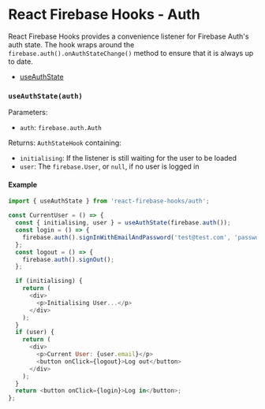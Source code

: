 # React Firebase Hooks - Auth

React Firebase Hooks provides a convenience listener for Firebase Auth's auth state. The hook wraps around the `firebase.auth().onAuthStateChange()` method to ensure that it is always up to date.

- [useAuthState](#useauthstateauth)

### `useAuthState(auth)`

Parameters:

- `auth`: `firebase.auth.Auth`

Returns:
`AuthStateHook` containing:

- `initialising`: If the listener is still waiting for the user to be loaded
- `user`: The `firebase.User`, or `null`, if no user is logged in

#### Example

```js
import { useAuthState } from 'react-firebase-hooks/auth';

const CurrentUser = () => {
  const { initialising, user } = useAuthState(firebase.auth());
  const login = () => {
    firebase.auth().signInWithEmailAndPassword('test@test.com', 'password');
  };
  const logout = () => {
    firebase.auth().signOut();
  };

  if (initialising) {
    return (
      <div>
        <p>Initialising User...</p>
      </div>
    );
  }
  if (user) {
    return (
      <div>
        <p>Current User: {user.email}</p>
        <button onClick={logout}>Log out</button>
      </div>
    );
  }
  return <button onClick={login}>Log in</button>;
};
```
